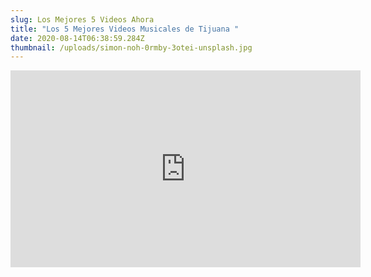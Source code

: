 ```yaml
---
slug: Los Mejores 5 Videos Ahora
title: "Los 5 Mejores Videos Musicales de Tijuana "
date: 2020-08-14T06:38:59.284Z
thumbnail: /uploads/simon-noh-0rmby-3otei-unsplash.jpg
---
```

<iframe width="560" height="315" src="https://www.youtube-nocookie.com/embed/UNoJvMXEPzk" frameborder="0" allow="accelerometer; autoplay; encrypted-media; gyroscope; picture-in-picture" allowfullscreen></iframe>